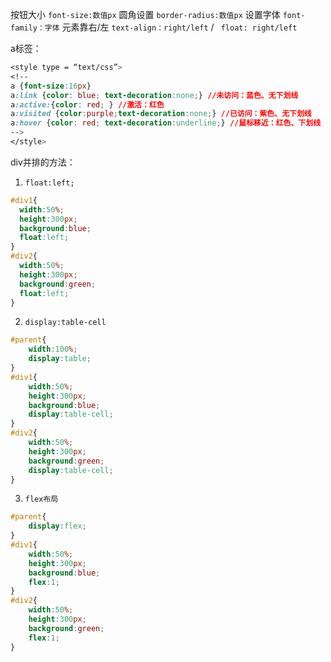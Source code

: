 按钮大小		`font-size:数值px`
圆角设置		`border-radius:数值px`
设置字体		`font-family：字体`
元素靠右/左	`text-align：right/left` 		/  	` float: right/left`




a标签：
```css
<style type = “text/css”> 
<!-- 
a {font-size:16px} 
a:link {color: blue; text-decoration:none;} //未访问：蓝色、无下划线 
a:active:{color: red; } //激活：红色 
a:visited {color:purple;text-decoration:none;} //已访问：紫色、无下划线 
a:hover {color: red; text-decoration:underline;} //鼠标移近：红色、下划线 
--> 
</style>
```


div并排的方法：

1. `float:left;`
```css
#div1{
  width:50%;
  height:300px;
  background:blue;
  float:left;
}
#div2{
  width:50%;
  height:300px;
  background:green;
  float:left;
}
```

2. `display:table-cell`
```css
#parent{
	width:100%;
	display:table;
}
#div1{
	width:50%;
	height:300px;
	background:blue;
	display:table-cell;
}
#div2{
	width:50%;
	height:300px;
	background:green;
	display:table-cell;
}
```

3. `flex布局`
```css
#parent{
	display:flex;
}
#div1{
	width:50%;
	height:300px;
	background:blue;
	flex:1;
}
#div2{
	width:50%;
	height:300px;
	background:green;
	flex:1;
}
```
